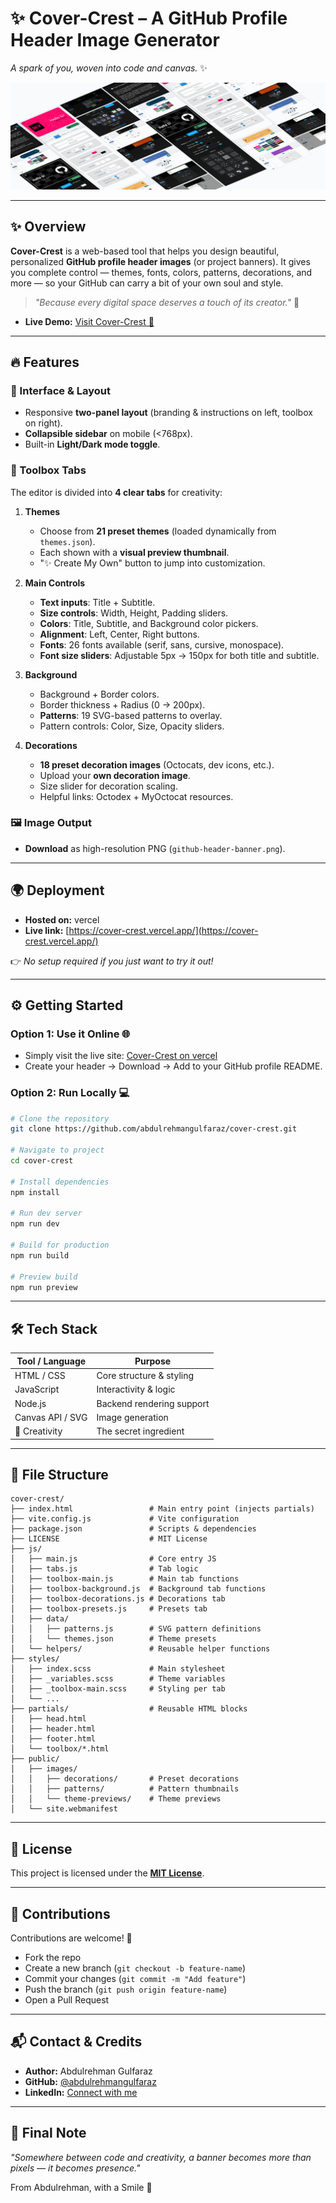 # ✨ Cover-Crest – A GitHub Profile Header Image Generator

*A spark of you, woven into code and canvas.* ✨

![Cover-Crest Screenshots](./screenshots/ss.png)

---



## ✨ Overview

**Cover-Crest** is a web-based tool that helps you design beautiful, personalized **GitHub profile header images** (or project banners).
It gives you complete control — themes, fonts, colors, patterns, decorations, and more — so your GitHub can carry a bit of your own soul and style.

> *"Because every digital space deserves a touch of its creator."* 🌿

* **Live Demo:** [Visit Cover-Crest 🚀](https://cover-crest.vercel.app/)

---

## 🔥 Features

### 🎨 Interface & Layout

* Responsive **two-panel layout** (branding & instructions on left, toolbox on right).
* **Collapsible sidebar** on mobile (<768px).
* Built-in **Light/Dark mode toggle**.

### 🧩 Toolbox Tabs

The editor is divided into **4 clear tabs** for creativity:

1. **Themes**

   * Choose from **21 preset themes** (loaded dynamically from `themes.json`).
   * Each shown with a **visual preview thumbnail**.
   * "✨ Create My Own" button to jump into customization.

2. **Main Controls**

   * **Text inputs**: Title + Subtitle.
   * **Size controls**: Width, Height, Padding sliders.
   * **Colors**: Title, Subtitle, and Background color pickers.
   * **Alignment**: Left, Center, Right buttons.
   * **Fonts**: 26 fonts available (serif, sans, cursive, monospace).
   * **Font size sliders**: Adjustable 5px → 150px for both title and subtitle.

3. **Background**

   * Background + Border colors.
   * Border thickness + Radius (0 → 200px).
   * **Patterns**: 19 SVG-based patterns to overlay.
   * Pattern controls: Color, Size, Opacity sliders.

4. **Decorations**

   * **18 preset decoration images** (Octocats, dev icons, etc.).
   * Upload your **own decoration image**.
   * Size slider for decoration scaling.
   * Helpful links: Octodex + MyOctocat resources.

### 🖼 Image Output

* **Download** as high-resolution PNG (`github-header-banner.png`).

---

## 🌍 Deployment

* **Hosted on:** vercel
* **Live link:** [https://cover-crest.vercel.app/](https://cover-crest.vercel.app/)

👉 *No setup required if you just want to try it out!*

---

## ⚙️ Getting Started

### Option 1: Use it Online 🌐

* Simply visit the live site: [Cover-Crest on vercel](https://cover-crest.vercel.app/)
* Create your header → Download → Add to your GitHub profile README.

### Option 2: Run Locally 💻

```bash
# Clone the repository
git clone https://github.com/abdulrehmangulfaraz/cover-crest.git

# Navigate to project
cd cover-crest

# Install dependencies
npm install

# Run dev server
npm run dev

# Build for production
npm run build

# Preview build
npm run preview
```

---

## 🛠 Tech Stack

| Tool / Language  | Purpose                   |
| ---------------- | ------------------------- |
| HTML / CSS       | Core structure & styling  |
| JavaScript       | Interactivity & logic     |
| Node.js          | Backend rendering support |
| Canvas API / SVG | Image generation          |
| 💖 Creativity    | The secret ingredient     |

---

## 📂 File Structure

```plaintext
cover-crest/
├── index.html                 # Main entry point (injects partials)
├── vite.config.js             # Vite configuration
├── package.json               # Scripts & dependencies
├── LICENSE                    # MIT License
├── js/
│   ├── main.js                # Core entry JS
│   ├── tabs.js                # Tab logic
│   ├── toolbox-main.js        # Main tab functions
│   ├── toolbox-background.js  # Background tab functions
│   ├── toolbox-decorations.js # Decorations tab
│   ├── toolbox-presets.js     # Presets tab
│   ├── data/
│   │   ├── patterns.js        # SVG pattern definitions
│   │   └── themes.json        # Theme presets
│   └── helpers/               # Reusable helper functions
├── styles/
│   ├── index.scss             # Main stylesheet
│   ├── _variables.scss        # Theme variables
│   ├── _toolbox-main.scss     # Styling per tab
│   └── ...
├── partials/                  # Reusable HTML blocks
│   ├── head.html
│   ├── header.html
│   ├── footer.html
│   └── toolbox/*.html
├── public/
│   ├── images/
│   │   ├── decorations/       # Preset decorations
│   │   ├── patterns/          # Pattern thumbnails
│   │   └── theme-previews/    # Theme previews
│   └── site.webmanifest
```

---


## 📖 License

This project is licensed under the **[MIT License](LICENSE)**.

---

## 🤝 Contributions

Contributions are welcome! 🌟

* Fork the repo
* Create a new branch (`git checkout -b feature-name`)
* Commit your changes (`git commit -m "Add feature"`)
* Push the branch (`git push origin feature-name`)
* Open a Pull Request

---

## 📬 Contact & Credits

* **Author:** Abdulrehman Gulfaraz
* **GitHub:** [@abdulrehmangulfaraz](https://github.com/abdulrehmangulfaraz)
* **LinkedIn:** [Connect with me](https://www.linkedin.com/in/abdulrehman-gulfaraz/)

---

## 🖤 Final Note

*"Somewhere between code and creativity, a banner becomes more than pixels — it becomes presence."*

From Abdulrehman, with a Smile 🤍


